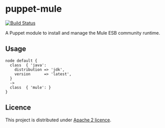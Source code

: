 # puppet-mule #

[![Build Status](https://travis-ci.org/ryandcarter/puppet-mule.svg?branch=master)](https://travis-ci.org/ryandcarter/puppet-mule.svg?branch=master)

A Puppet module to install and manage the Mule ESB community runtime.
## Usage ##

    node default {
      class  { 'java':
        distribution => 'jdk',
        version      => 'latest',
      }
      ->
      class  { 'mule': }
    } 

Licence
----------------------------
This project is distributed under [Apache 2 licence](http://www.apache.org/licenses/LICENSE-2.0.html). 
